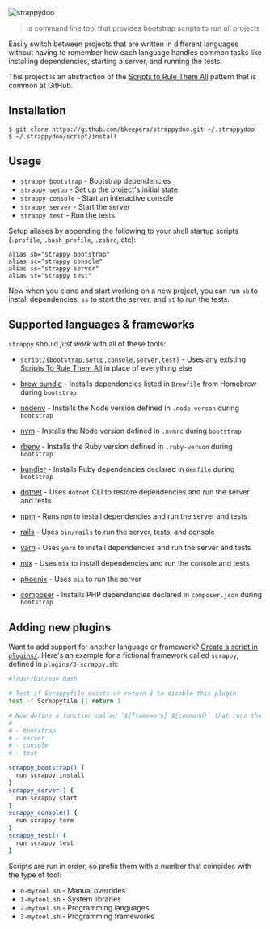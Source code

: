 ![strappydoo](https://user-images.githubusercontent.com/10660468/37246132-814011d0-2471-11e8-9d02-81d7085565af.png)

> a command line tool that provides bootstrap scripts to run all projects

Easily switch between projects that are written in different languages without having to remember how each language handles common tasks like installing dependencies, starting a server, and running the tests.

This project is an abstraction of the [Scripts to Rule Them All](https://githubengineering.com/scripts-to-rule-them-all/) pattern that is common at GitHub.

## Installation

```
$ git clone https://github.com/bkeepers/strappydoo.git ~/.strappydoo
$ ~/.strappydoo/script/install
```

## Usage

- `strappy bootstrap` - Bootstrap dependencies
- `strappy setup` - Set up the project's initial state
- `strappy console` - Start an interactive console
- `strappy server` - Start the server
- `strappy test` - Run the tests

Setup aliases by appending the following to your shell startup scripts (`.profile`, `.bash_profile`, `.zshrc`, etc):

```
alias sb="strappy bootstrap"
alias sc="strappy console"
alias ss="strappy server"
alias st="strappy test"
```

Now when you clone and start working on a new project, you can  run `sb` to install dependencies, `ss` to start the server, and `st` to run the tests.

## Supported languages & frameworks

`strappy` should _just work_ with all of these tools:

- `script/{bootstrap,setup,console,server,test}` - Uses any existing [Scripts To Rule Them All](https://github.com/github/scripts-to-rule-them-all) in place of everything else

- [brew bundle](https://github.com/Homebrew/homebrew-bundle) - Installs dependencies listed in `Brewfile` from Homebrew during `bootstrap`

- [nodenv](https://github.com/nodenv/nodenv) - Installs the Node version defined in `.node-verson` during `bootstrap`

- [nvm](https://github.com/creationix/nvm) - Installs the Node version defined in `.nvmrc` during `bootstrap`

- [rbenv](https://github.com/rbenv/rbenv) - Installs the Ruby version defined in `.ruby-verson` during `bootstrap`

- [bundler](http://bundler.io/) - Installs Ruby dependencies declared in `Gemfile` during `bootstrap`

- [dotnet](https://docs.microsoft.com/en-us/dotnet/core/tools/?tabs=netcore2x) - Uses `dotnet` CLI to restore dependencies and run the server and tests

- [npm](https://www.npmjs.com/) - Runs `npm` to install dependencies and run the server and tests

- [rails](http://rubyonrails.org/) - Uses `bin/rails` to run the server, tests, and console

- [yarn](https://yarnpkg.com/) - Uses `yarn` to install dependencies and run the server and tests

- [mix](https://hexdocs.pm/mix/Mix.html) - Uses `mix` to install dependencies and run the console and tests

- [phoenix](http://phoenixframework.org/) - Uses `mix` to run the server

- [composer](https://getcomposer.org/) - Installs PHP dependencies declared in `composer.json` during `bootstrap`

## Adding new plugins

Want to add support for another language or framework? [Create a script in `plugins/`](https://github.com/bkeepers/strappydoo/new/master/plugins). Here's an example for a fictional framework called `scrappy`, defined in `plugins/3-scrappy.sh`:

```sh
#!/usr/bin/env bash

# Test if Scrappyfile exists or return 1 to disable this plugin
test -f Scrappyfile || return 1

# Now define a function called `${framework}_${command}` that runs the relevant command for each of:
#
# - bootstrap
# - server
# - console
# - test

scrappy_bootstrap() {
  run scrappy install
}
scrappy_server() {
  run scrappy start
}
scrappy_console() {
  run scrappy term
}
scrappy_test() {
  run scrappy test
}
```

Scripts are run in order, so prefix them with a number that coincides with the type of tool:

- `0-mytool.sh` - Manual overrides
- `1-mytool.sh` - System libraries
- `2-mytool.sh` - Programming languages
- `3-mytool.sh` - Programming frameworks
